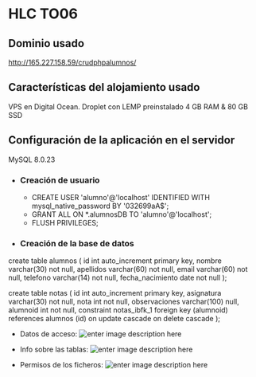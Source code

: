 # HLC TO06

## Dominio usado

http://165.227.158.59/crudphpalumnos/

## Características del alojamiento usado

VPS en Digital Ocean.
Droplet con LEMP preinstalado 4 GB RAM & 80 GB SSD

## Configuración de la aplicación en el servidor

MySQL 8.0.23

- ### Creación de usuario
    - CREATE USER 'alumno'@'localhost' IDENTIFIED WITH mysql_native_password BY '032699aA$';
    - GRANT ALL ON *.alumnosDB TO 'alumno'@'localhost';
    - FLUSH PRIVILEGES;
- ### Creación de la base de datos
create table alumnos
(
id int auto_increment
primary key,
nombre varchar(30) not null,
apellidos varchar(60) not null,
email varchar(60) not null,
telefono varchar(14) not null,
fecha_nacimiento date not null
);

create table notas
(
id int auto_increment
primary key,
asignatura varchar(30) not null,
nota int not null,
observaciones varchar(100) null,
alumnoid int not null,
constraint notas_ibfk_1
foreign key (alumnoid) references alumnos (id)
on update cascade on delete cascade
);

- Datos de acceso:
  ![enter image description here](https://i.imgur.com/5p30fJU.png)


- Info sobre las tablas:
  ![enter image description here](https://i.imgur.com/VtIRtkr.png)


- Permisos de los ficheros:
  ![enter image description here](https://i.imgur.com/0b6ZWXe.png)


